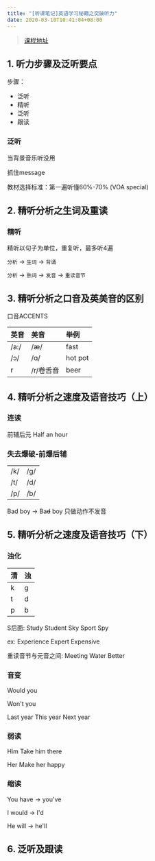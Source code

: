 ```yaml
---
title: "[听课笔记]英语学习秘籍之突破听力"
date: 2020-03-10T10:41:04+08:00
---
```


> [课程地址](https://www.beiwaiclass.com/user/ui.do?method=courseStudy&productId=1899&parProductId=0&userId=600848)

## 1. 听力步骤及泛听要点

步骤：
- 泛听
- 精听
- 泛听
- 跟读

### 泛听

当背景音乐听没用

抓住message

教材选择标准：第一遍听懂60%-70% (VOA special)

## 2. 精听分析之生词及重读

### 精听

精听以句子为单位，重复听，最多听4遍

`分析` -> `生词` -> `背诵`

`分析` -> `熟词` -> `发音` -> `重读音节`

## 3. 精听分析之口音及英美音的区别

口音ACCENTS

| 英音 | 美音 | 举例 |
| :---- | :---- | :---- |
| /a:/ | /æ/ | fast |
| /ɔ/ | /ɑ/ | hot pot |
| r | /r/卷舌音 | beer |

## 4. 精听分析之速度及语音技巧（上）

### 连读

前辅后元  Half an hour

### 失去爆破-前爆后辅

|  |  |
| --- | --- |
| /k/ | /g/ |
| /t/ | /d/ |
| /p/ | /b/ |

Bad boy ->  Ba~~d~~ boy  只做动作不发音

## 5. 精听分析之速度及语音技巧（下）

### 浊化

| 清 | 浊 |
| -- | -- |
| k | g |
| t | d |
| p | b |

S后面:  Study  Student  Sky  Sport  Spy

ex:  Experience  Expert  Expensive

重读音节与元音之间:  Meeting  Water  Better

### 音变

Would you

Won't you

Last year  This year  Next year 

### 弱读

Him  Take him there

Her  Make her happy

### 缩读

You have -> you've

I would -> I'd

He will -> he'll

## 6. 泛听及跟读
